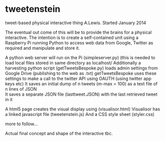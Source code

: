 tweetenstein
============

tweet-based physical interactive thing
A.Lewis. Started January 2014

The eventual out come of this will be to provide the brains for a physical interactive.
The intention is to create a self-contained unit using a Raspberry Pi running Python to access web data from Google, Twitter as required and manipulate and store it.

A python web server will run on the Pi (simpleserver.py) (this is needed to load local files stored in same directory as localhost/
Additionally a harvesting python script (getTweetsBespoke.py) loads admin settings from Google Drive (publishing to the web as .txt)
getTweetsBespoke uses these settings to make a call to the twitter API using OAUTH (using twitter app keys etc)
It saves an initial dump of n tweets (m-max = 100) as a text file of n lines of JSON  
It saves a separate JSON file (lasttweet.JSON) with the last retrieved tweet in it

A html5 page creates the visual display using <canvas> (visualisor.html)
Visualisor has a linked javascript file (tweetenstein.js)
And a CSS style sheet (styler.css) 


more to follow...

Actual final concept and shape of the interactive tbc. 
